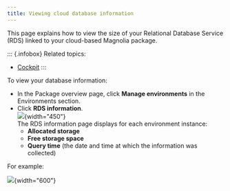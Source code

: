 ```yaml
---
title: Viewing cloud database information
---
```


This page explains how to view the size of your Relational Database
Service (RDS) linked to your cloud-based Magnolia package.

::: {.infobox}
Related topics:

-   [Cockpit](/Magnolia+Cloud/Cockpit)
:::

To view your database information:

-   In the Package overview page, click **Manage environments** in the
    Environments section.
-   Click **RDS information**.\
    ![](/assets/cloud/cloud-rds-info-action.png){width="450"}\
    The RDS information page displays for each environment instance:
    -   **Allocated storage**
    -   **Free storage space**
    -   **Query time** (the date and time at which the information was
        collected)

For example:

![](/assets/cloud/loud-rds-info-page.png){width="600"}
<!-- 
```{=html}
<!-- Original Confluence content:

<p>This page explains how to view the size of your&nbsp;Relational Database Service (RDS) linked to your cloud-based Magnolia package.&nbsp;</p><ac:structured-macro ac:name="html-wrap" ac:schema-version="1" ac:macro-id="3af23fd3-2e30-44b3-8277-2c72ac2d072b"><ac:parameter ac:name="align">right</ac:parameter><ac:parameter ac:name="class">menu</ac:parameter><ac:parameter ac:name="atlassian-macro-output-type">INLINE</ac:parameter><ac:rich-text-body><p>Related topics:</p><ul><li><ac:link><ri:page ri:content-title="Cockpit" /></ac:link></li></ul></ac:rich-text-body></ac:structured-macro><p>To view your database information:</p><ul><li>In the Package overview page, click <strong>Manage environments</strong> in the Environments section.</li><li>Click <strong>RDS information</strong>.<br /><ac:image ac:width="450"><ri:attachment ri:filename="cloud-rds-info-action.png" /></ac:image><br />The RDS information page displays for each environment instance:<ul><li><strong>Allocated storage</strong></li><li><strong>Free storage space</strong></li><li><strong>Query time</strong> (the date and time at which the information was collected)</li></ul></li></ul><p>For example:</p><p><ac:image ac:width="600"><ri:attachment ri:filename="cloud-rds-info-page.png" /></ac:image></p><p><br /></p>

-->
